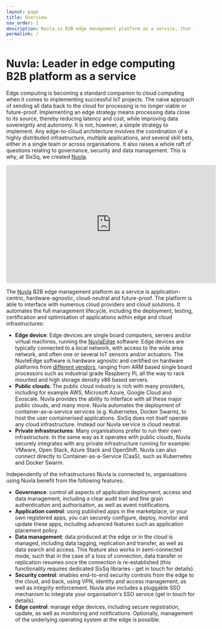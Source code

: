 ```yaml
---
layout: page
title: Overview
nav_order: 1
description: Nuvla.io B2B edge management platform as a service, that is&colon; future-proof, application-centric, cloud-neutral and hardware agnostic
permalink: /
---
```


# Nuvla: Leader in edge computing B2B platform as a service

Edge computing is becoming a standard companion to cloud computing when it comes to implementing successful IoT projects. The naive approach of sending all data back to the cloud for processing is no longer viable or future-proof. Implementing an edge strategy means processing data close to its source, thereby reducing latency and cost, while improving data sovereignty and autonomy. It is not, however, a simple strategy to implement. Any edge-to-cloud architecture involves the coordination of a highly distributed infrastructure, multiple applications, and several skill sets, either in a single team or across organisations. It also raises a whole raft of questions relating to governance, security and data management.  This is why, at SixSq, we created [Nuvla](/nuvla).

<center><div class="video-container"><iframe width="560" height="315" src="https://www.youtube.com/embed/MlaRI3lrhrM" frameborder="0" allow="accelerometer; autoplay; encrypted-media; gyroscope; picture-in-picture" allowfullscreen></iframe></div></center>

The [Nuvla](/nuvla) B2B edge management platform as a service is application-centric, hardware-agnostic, cloud-neutral and future-proof.  The platform is able to interface with numerous cloud providers and cloud solutions. It automates the full management lifecycle, including the deployment, testing, certification and optimisation of applications within edge and cloud infrastructures:

 - **Edge device**: Edge devices are single board computers, servers and/or virtual machines, running the [NuvlaEdge](/nuvlaedge) software. Edge devices are typically connected to a local network, with access to the wide area network, and often one or several IoT sensors and/or actuators. The NuvleEdge software is hardware agnostic and certified on hardware platforms from [different vendors](https://sixsq.com/nuvlaedge#hardware), ranging from ARM based single board processors such as industrial grade Raspberry Pi, all the way to rack mounted and high storage density x86 based servers.
 - **Public clouds**: The public cloud industry is rich with many providers, including for example AWS, Microsoft Azure, Google Cloud and Exoscale.  Nuvla provides the ability to interface with all these major public clouds, and many more. Nuvla automates the deployment of container-as–a-service services (e.g. Kubernetes, Docker Swarm), to host the user containerised applications. SixSq does not itself operate any cloud infrastructure. Instead our Nuvla service is cloud neutral.
 - **Private infrastructures**: Many organisations prefer to run their own infrastructure. In the same way as it operates with public clouds, Nuvla securely integrates with any private infrastructure running for example: VMware, Open Stack, Azure Stack and OpenShift. Nuvla can also connect directly to Container-as-a-Service (CaaS), such as Kubernetes and Docker Swarm.

Independently of the infrastructures Nuvla is connected to, organisations using Nuvla benefit from the following features:

 - **Governance**: control all aspects of application deployment, access and data management, including a clear audit trail and fine grain authentication and authorisation, as well as event notifications.
 - **Application control**: using published apps in the marketplace, or your own registered apps, you can securely configure, deploy, monitor and update these apps, including advanced features such as application placement policy.
 - **Data management**: data produced at the edge or in the cloud is managed, including data tagging, replication and transfer, as well as data search and access. This feature also works in semi-connected mode, such that in the case of a loss of connection, data transfer or replication resumes once the connection is re-established (this functionality requires dedicated SixSq libraries - get in touch for details).
 - **Security control**: enables end-to-end security controls from the edge to the cloud, and back, using VPN, identity and access management, as well as integrity enforcement. Nuvla also includes a pluggable SSO mechanism to integrate your organisation's SSO service (get in touch for details).
 - **Edge control**: manage edge devices, including secure registration, update, as well as monitoring and notifications. Optionally, management of the underlying operating system at the edge is possible.
